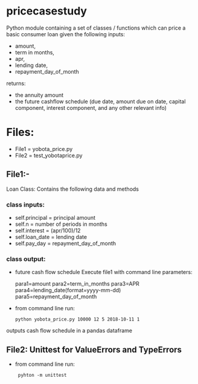 # pricecasestudy

Python module containing a set of classes / functions which can price a basic consumer loan given the following inputs:
- amount,
- term in months,
- apr,
- lending date,
- repayment_day_of_month

returns:
- the annuity amount
- the future cashflow schedule (due date, amount due on date, capital component, interest component, and any other relevant info)

# Files:
- File1 = yobota_price.py
- File2 = test_yobotaprice.py

## File1:- 
Loan Class: Contains the following data and methods
### class inputs:
- self.principal = principal amount
- self.n = number of periods in months
- self.interest = (apr/100)/12
- self.loan_date = lending date
- self.pay_day = repayment_day_of_month
### class output: 
- future cash flow schedule
Execute file1 with command line parameters: 

    para1=amount para2=term_in_months para3=APR para4=lending_date(format=yyyy-mm-dd) para5=repayment_day_of_month
  
* from command line run: 

      python yobota_price.py 10000 12 5 2018-10-11 1
          
outputs cash flow schedule in a pandas dataframe

## File2: Unittest for ValueErrors and TypeErrors
* from command line run: 

       pyhton -m unittest

